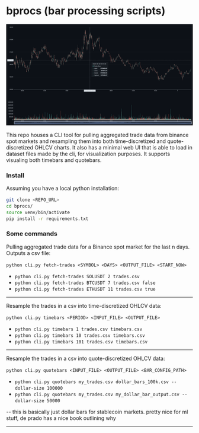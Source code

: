 # bprocs (bar processing scripts)

![alt text](./media/ess.png)

This repo houses a CLI tool for pulling aggregated trade data from binance spot markets and resampling them into both time-discretized and quote-discretized OHLCV charts. It also has a minimal web UI that is able to load in dataset files made by the cli, for visualization purposes. It supports visualing both timebars and quotebars.

### Install

Assuming you have a local python installation:

```bash
git clone <REPO_URL>
cd bprocs/
source venv/bin/activate
pip install -r requirements.txt
```

### Some commands

Pulling aggregated trade data for a Binance spot market for the last n days. Outputs a csv file:

`python cli.py fetch-trades <SYMBOL> <DAYS> <OUTPUT_FILE> <START_NOW>`

- `python cli.py fetch-trades SOLUSDT 2 trades.csv`
- `python cli.py fetch-trades BTCUSDT 7 trades.csv false`
- `python cli.py fetch-trades ETHUSDT 11 trades.csv true`

---

Resample the trades in a csv into time-discretized OHLCV data:

`python cli.py timebars <PERIOD> <INPUT_FILE> <OUTPUT_FILE>`

- `python cli.py timebars 1 trades.csv timebars.csv`
- `python cli.py timebars 10 trades.csv timebars.csv`
- `python cli.py timebars 101 trades.csv timebars.csv`

---

Resample the trades in a csv into quote-discretized OHLCV data:

`python cli.py quotebars <INPUT_FILE> <OUTPUT_FILE> <BAR_CONFIG_PATH>`

- `python cli.py quotebars my_trades.csv dollar_bars_100k.csv --dollar-size 100000`
- `python cli.py quotebars my_trades.csv my_dollar_bar_output.csv --dollar-size 50000`

-- this is basically just dollar bars for stablecoin markets. pretty nice for ml stuff, de prado has a nice book outlining why

---
